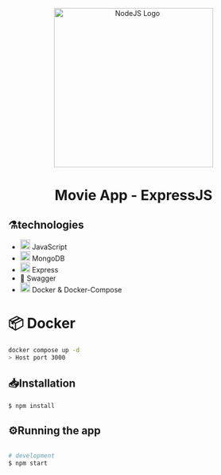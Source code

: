 <p align="center">
  <a href="https://expressjs.com/" target="blank"><img src="https://encrypted-tbn0.gstatic.com/images?q=tbn:ANd9GcQ6BA4Og_PV-WkZE8rEhBWMxJ0eWcHLLUvjlQ&usqp=CAU" width="320" alt="NodeJS Logo" /></a>
</p>

  <h1 align="center"> 
      Movie App - ExpressJS
  </h1>

## ⚗️technologies

<ul>
    <li> <img alt="js"  src="https://skillicons.dev/icons?i=js" width="20" height="20" /> JavaScript</li>
    <li> <img alt="mongodb"  src="https://skillicons.dev/icons?i=mongodb" width="20" height="20" /> MongoDB </li>
    <li> <img alt="express"  src="https://skillicons.dev/icons?i=express" width="20" height="20" /> Express </li>
    <li> 📒 Swagger </li>
    <li> <img alt="docker"  src="https://skillicons.dev/icons?i=docker" width="20" height="20" /> Docker & Docker-Compose </li>
</ul>

# 📦 Docker

```bash
docker compose up -d
> Host port 3000
```

## 📥Installation

```bash
$ npm install
```

## ⚙️Running the app

```bash

# development
$ npm start
```
